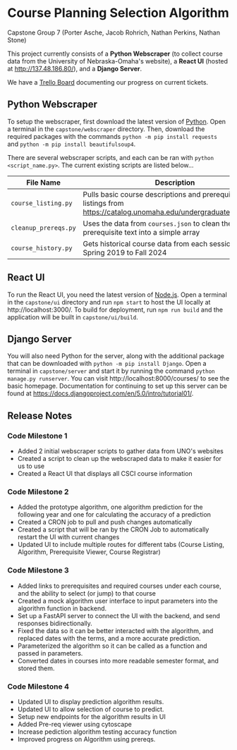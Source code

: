 # Course Planning Selection Algorithm

Capstone Group 7 (Porter Asche, Jacob Rohrich, Nathan Perkins, Nathan Stone)

This project currently consists of a **Python Webscraper** (to collect course data from the University of Nebraska-Omaha's website), a **React UI** (hosted at http://137.48.186.80/), and a **Django Server**.

We have a [Trello Board](https://trello.com/b/EQg635eu/csci4970-capstone-project) documenting our progress on current tickets.

## Python Webscraper

To setup the webscraper, first download the latest version of [Python](https://www.python.org/downloads/). Open a terminal in the `capstone/webscraper` directory. Then, download the required packages with the commands `python -m pip install requests` and `python -m pip install beautifulsoup4`.

There are several webscraper scripts, and each can be ran with `python <script_name.py>`. The current existing scripts are listed below...

| File Name            | Description                                                                                                        | Output                 |
| -------------------- | ------------------------------------------------------------------------------------------------------------------ | ---------------------- |
| `course_listing.py`  | Pulls basic course descriptions and prerequisite listings from https://catalog.unomaha.edu/undergraduate/coursesaz | `courses.json`         |
| `cleanup_prereqs.py` | Uses the data from `courses.json` to clean the prerequisite text into a simple array                               | `cleaned_courses.json` |
| `course_history.py`  | Gets historical course data from each session from Spring 2019 to Fall 2024                                        | `course_history.json`  |

## React UI

To run the React UI, you need the latest version of [Node.js](https://nodejs.org/en/download/). Open a terminal in the `capstone/ui` directory and run `npm start` to host the UI locally at http://localhost:3000/. To build for deployment, run `npm run build` and the application will be built in `capstone/ui/build`.

## Django Server

You will also need Python for the server, along with the additional package that can be downloaded with `python -m pip install Django`. Open a terminal in `capstone/server` and start it by running the command `python manage.py runserver`. You can visit http://localhost:8000/courses/ to see the basic homepage. Documentation for continuing to set up this server can be found at https://docs.djangoproject.com/en/5.0/intro/tutorial01/.

## Release Notes

### Code Milestone 1

-   Added 2 initial webscraper scripts to gather data from UNO's websites
-   Created a script to clean up the webscraped data to make it easier for us to use
-   Created a React UI that displays all CSCI course information


### Code Milestone 2 
-   Added the prototype algorithm, one algorithm prediction for the following year and one for calculating the accuracy of a prediction
-   Created a CRON job to pull and push changes automatically
-   Created a script that will be ran by the CRON Job to automatically restart the UI with current changes
-   Updated UI to include multiple routes for different tabs (Course Listing, Algorithm, Prerequisite Viewer, Course Registrar)

### Code Milestone 3
-   Added links to prerequisites and required courses under each course, and the ability to select (or jump) to that course
-   Created a mock algorithm user interface to input parameters into the algorithm function in backend.
-   Set up a FastAPI server to connect the UI with the backend, and send responses bidirectionally.
-   Fixed the data so it can be better interacted with the algorithm, and replaced dates with the terms, and a more accurate prediction.
-   Parameterized the algorithm so it can be called as a function and passed in parameters.
-   Converted dates in courses into more readable semester format, and stored them.

### Code Milestone 4
-   Updated UI to display prediction algorithm results.
-   Updated UI to allow selection of course to predict.
-   Setup new endpoints for the algorithm results in UI
-   Added Pre-req viewer using cytoscape
-   Increase pediction algorithm testing accuracy function
-   Improved progress on Algorithm using prereqs.
